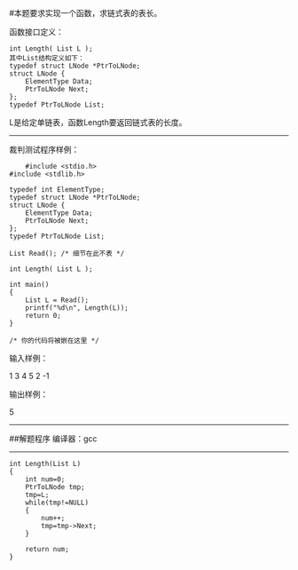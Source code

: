 #本题要求实现一个函数，求链式表的表长。

函数接口定义：

	int Length( List L );
	其中List结构定义如下：
	typedef struct LNode *PtrToLNode;
	struct LNode {
	    ElementType Data;
	    PtrToLNode Next;
	};
	typedef PtrToLNode List;
L是给定单链表，函数Length要返回链式表的长度。
***
裁判测试程序样例：
	
		#include <stdio.h>
	#include <stdlib.h>
	
	typedef int ElementType;
	typedef struct LNode *PtrToLNode;
	struct LNode {
	    ElementType Data;
	    PtrToLNode Next;
	};
	typedef PtrToLNode List;
	
	List Read(); /* 细节在此不表 */
	
	int Length( List L );
	
	int main()
	{
	    List L = Read();
	    printf("%d\n", Length(L));
	    return 0;
	}
	
	/* 你的代码将被嵌在这里 */
输入样例：

1 3 4 5 2 -1

输出样例：

5

***
##解题程序
编译器：gcc
***
	int Length(List L)
	{
		int num=0;
		PtrToLNode tmp;
		tmp=L;
		while(tmp!=NULL)
		{
			num++;
			tmp=tmp->Next;
		}
	
		return num;
	}